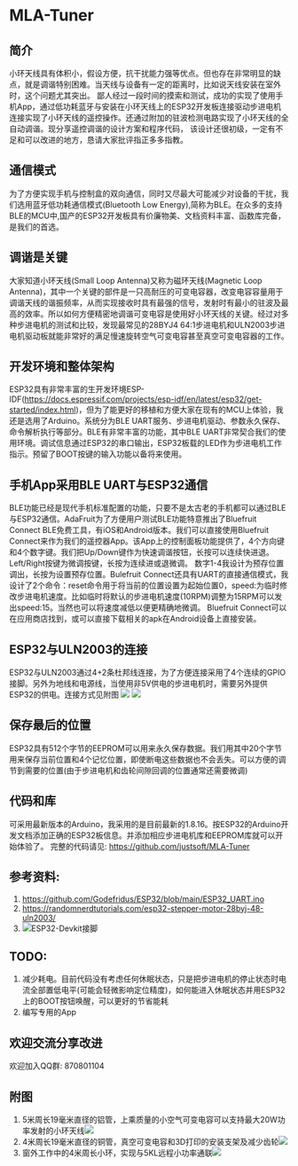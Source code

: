 # MLA-Tuner
## 简介
小环天线具有体积小，假设方便，抗干扰能力强等优点。但也存在非常明显的缺点，就是调谐特别困难。当天线与设备有一定的距离时，比如说天线安装在室外时，这个问题尤其突出。
鄙人经过一段时间的摸索和测试，成功的实现了使用手机App，通过低功耗蓝牙与安装在小环天线上的ESP32开发板连接驱动步进电机连接实现了小环天线的遥控操作。还通过附加的驻波检测电路实现了小环天线的全自动调谐。现分享遥控调谐的设计方案和程序代码， 该设计还很初级，一定有不足和可以改进的地方，恳请大家批评指正多多指教。

## 通信模式
为了方便实现手机与控制盒的双向通信，同时又尽最大可能减少对设备的干扰，我们选用蓝牙低功耗通信模式(Bluetooth Low Energy),简称为BLE。在众多的支持BLE的MCU中,国产的ESP32开发板具有价廉物美、文档资料丰富、函数库完备，是我们的首选。

## 调谐是关键
大家知道小环天线(Small Loop Antenna)又称为磁环天线(Magnetic Loop Antenna)，其中一个关键的部件是一只高耐压的可变电容器，改变电容容量用于调谐天线的谐振频率，从而实现接收时具有最强的信号，发射时有最小的驻波及最高的效率。所以如何方便精密地调谐可变电容是使用好小环天线的关键。经过对多种步进电机的测试和比较，发现最常见的28BYJ4 64:1步进电机和ULN2003步进电机驱动板就能非常好的满足慢速旋转空气可变电容甚至真空可变电容器的工作。

## 开发环境和整体架构
ESP32具有非常丰富的生开发环境ESP-IDF(https://docs.espressif.com/projects/esp-idf/en/latest/esp32/get-started/index.html)，但为了能更好的移植和方便大家在现有的MCU上体验，我还是选用了Arduino。系统分为BLE UART服务、步进电机驱动、参数永久保存、命令解析执行等部分。BLE有非常丰富的功能，其中BLE UART非常契合我们的使用环境。调试信息通过ESP32的串口输出，ESP32板载的LED作为步进电机工作指示。预留了BOOT按键的输入功能以备将来使用。

## 手机App采用BLE UART与ESP32通信
BLE功能已经是现代手机标准配置的功能，只要不是太古老的手机都可以通过BLE与ESP32通信。AdaFruit为了方便用户测试BLE功能特意推出了Bluefruit Connect BLE免费工具，有iOS和Android版本。我们可以直接使用Bluefruit Connect来作为我们的遥控器App。该App上的控制面板功能提供了，4个方向键和4个数字键。我们把Up/Down键作为快速调谐按钮，长按可以连续快进退。Left/Right按键为微调按键，长按为连续进或退微调。 数字1-4我设计为预存位置调出，长按为设置预存位置。Bulefruit Connect还具有UART的直接通信模式，我设计了2个命令：reset命令用于将当前的位置设置为起始位置0，speed:为临时修改步进电机速度。比如临时将默认的步进电机速度(10RPM)调整为15RPM可以发出speed:15。当然也可以将速度减低以便更精确地微调。 Bluefruit Connect可以在应用商店找到，或可以直接下载相关的apk在Android设备上直接安装。

## ESP32与ULN2003的连接
ESP32与ULN2003通过4+2条杜邦线连接，为了方便连接采用了4个连续的GPIO接脚。另外为地线和电源线，当使用非5V供电的步进电机时，需要另外提供ESP32的供电。连接方式见附图
![](https://raw.githubusercontent.com/justsoft/MLA-Tuner/main/ESP-32-ULN2003-Wiring-Overview.png)
![](https://raw.githubusercontent.com/justsoft/MLA-Tuner/main/ESP-32-ULN2003-Wiring.png)
## 保存最后的位置
ESP32具有512个字节的EEPROM可以用来永久保存数据。我们用其中20个字节用来保存当前位置和4个记忆位置，即使断电这些数据也不会丢失。可以方便的调节到需要的位置(由于步进电机和齿轮间隙回调的位置通常还需要微调)

## 代码和库
可采用最新版本的Arduino，我采用的是目前最新的1.8.16。按ESP32的Arduino开发文档添加正确的ESP32板信息。并添加相应步进电机库和EEPROM库就可以开始体验了。
完整的代码请见: https://github.com/justsoft/MLA-Tuner

## 参考资料:

1) https://github.com/Godefridus/ESP32/blob/main/ESP32_UART.ino
2) https://randomnerdtutorials.com/esp32-stepper-motor-28byj-48-uln2003/
3) ![ESP32-Devkit接脚](https://raw.githubusercontent.com/justsoft/MLA-Tuner/main/ESP32-38%20PIN-DEVBOARD.png) 

## TODO:
1) 减少耗电。目前代码没有考虑任何休眠状态，只是把步进电机的停止状态时电流全部置低电平(可能会轻微影响定位精度)，如何能进入休眠状态并用ESP32上的BOOT按钮唤醒，可以更好的节省能耗
2) 编写专用的App

## 欢迎交流分享改进
欢迎加入QQ群: 870801104

## 附图
1) 5米周长19毫米直径的铝管，上乘质量的小空气可变电容可以支持最大20W功率发射的小环天线![](https://raw.githubusercontent.com/justsoft/MLA-Tuner/main/5m-avc.jpg)
2) 4米周长19毫米直径的铜管，真空可变电容和3D打印的安装支架及减少齿轮![](https://raw.githubusercontent.com/justsoft/MLA-Tuner/main/4m-vvc.jpg)
3) 窗外工作中的4米周长小环，实现与5KL远程小功率通联![](https://raw.githubusercontent.com/justsoft/MLA-Tuner/main/4m-vvc-on-air.jpg)

